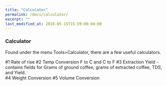 ```yaml
---
title: "Calculator"
permalink: /docs/calculator/
excerpt: ""
last_modified_at: 2018-05-15T15:59:00-04:00
---
```


### Calculator

Found under the menu Tools>Calculator, there are a few useful calculators.

#1 Rate of rise
#2 Temp Conversion F to C and C to F
#3 Extraction Yield - contains fields for Grams of ground coffee, grams of extracted coffee, TDS, and Yield.  
#4 Weight Conversion
#5 Volume Conversion

